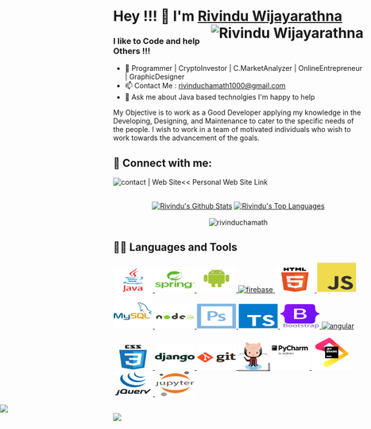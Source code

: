 # Hey  !!! 👋  I'm [Rivindu Wijayarathna][website] <img align="right" src="https://komarev.com/ghpvc/?username=rivinduchamath" alt="Rivindu Wijayarathna" /> 

### I like to Code and help Others !!!

- 🔭 Programmer | CryptoInvestor | C.MarketAnalyzer | OnlineEntrepreneur | GraphicDesigner
- 📫 Contact Me : rivinduchamath1000@gmail.com
- 🌱 Ask me about Java based technolgies I'm happy to help

My Objective is to work as a Good Developer applying my knowledge in the Developing, Designing, and Maintenance to cater to
the specific needs of the people. I wish to work in a team of motivated individuals who wish to work towards the
advancement of the goals.

## 🤝 Connect with me:

<< Personal Web Site Link [<img align="left" alt="contact | Web Site" src="https://img.shields.io/badge/My%20-Web%20Site-green" />][website]

<br />

  <div align="center">
    <a href="#"><img alt="Rivindu's Github Stats" src="https://github-readme-stats.vercel.app/api?username=rivinduchamath&show_icons=true&include_all_commits=true&count_private=true&theme=react&hide_border=true&bg_color=0D1117&title_color=5ce1e6&icon_color=5ce1e6" height="200"/></a>
    <a href="#"><img alt="Rivindu's Top Languages" src="https://github-readme-stats.vercel.app/api/top-langs/?username=rivinduchamath&langs_count=16&layout=compact&theme=react&hide_border=true&bg_color=0D1117&title_color=5ce1e6&icon_color=5ce1e6" height="200"/></a>
   
  </div>
<p align="center"><img align="center" src="https://github-readme-streak-stats.herokuapp.com/?user=rivinduchamath&layout=compact&theme=yellowdark&hide_border=true&bg_color=0D1117&title_color=5ce1e6&icon_color=5ce1e6" alt="rivinduchamath" /></p>


## 📝‍💻 Languages and Tools


<p align="left"> <a href="https://docs.oracle.com/en/java/" target="_blank" rel="noreferrer"><img src="https://raw.githubusercontent.com/devicons/devicon/1119b9f84c0290e0f0b38982099a2bd027a48bf1/icons/java/java-original-wordmark.svg" alt="ee" width="80" height="50"/> </a><a href="https://docs.spring.io/spring-framework/docs/current/reference/html/" target="_blank" rel="noreferrer"> <img src="https://raw.githubusercontent.com/devicons/devicon/1119b9f84c0290e0f0b38982099a2bd027a48bf1/icons/spring/spring-original-wordmark.svg" alt="typescript" width="80" height="50"/> </a><a href="https://developer.android.com/docs" target="_blank" rel="noreferrer"><img src="https://raw.githubusercontent.com/devicons/devicon/master/icons/android/android-original-wordmark.svg" alt="android" width="80" height="50"/> </a><a href="https://firebase.google.com/docs" target="_blank" rel="noreferrer"> <img src="https://www.vectorlogo.zone/logos/firebase/firebase-icon.svg" alt="firebase" width="80" height="50"/> </a><a href="https://developer.mozilla.org/en-US/docs/Web/HTML" target="_blank" rel="noreferrer"> <img src="https://raw.githubusercontent.com/devicons/devicon/master/icons/html5/html5-original-wordmark.svg" alt="html5" width="80" height="50"/> </a><a href="https://devdocs.io/javascript/" target="_blank" rel="noreferrer"> <img src="https://raw.githubusercontent.com/devicons/devicon/master/icons/javascript/javascript-original.svg" alt="javascript" width="80" height="60"/> </a><a href="https://dev.mysql.com/doc/" target="_blank" rel="noreferrer"> <img src="https://raw.githubusercontent.com/devicons/devicon/master/icons/mysql/mysql-original-wordmark.svg" alt="mysql" width="80" height="70"/> </a><a href="https://nodejs.org/en/docs/" target="_blank" rel="noreferrer"> <img src="https://raw.githubusercontent.com/devicons/devicon/master/icons/nodejs/nodejs-original-wordmark.svg" alt="nodejs" width="80" height="50"/> </a><a href="https://www.photoshop.com/en" target="_blank" rel="noreferrer"> <img src="https://raw.githubusercontent.com/devicons/devicon/master/icons/photoshop/photoshop-line.svg" alt="photoshop" width="80" height="50"/> </a><a href="https://www.typescriptlang.org/docs/" target="_blank" rel="noreferrer"> <img src="https://raw.githubusercontent.com/devicons/devicon/master/icons/typescript/typescript-original.svg" alt="typescript" width="80" height="50"/> </a><a href="https://getbootstrap.com/docs/4.1/getting-started/introduction/" target="_blank" rel="noreferrer"> <img src="https://raw.githubusercontent.com/devicons/devicon/1119b9f84c0290e0f0b38982099a2bd027a48bf1/icons/bootstrap/bootstrap-original-wordmark.svg" alt="typescript" width="80" height="50"/> </a><a href="https://angular.io/docs" target="_blank" rel="noreferrer"> <img src="https://angular.io/assets/images/logos/angular/angular.svg" alt="angular" width="80" height="50"/> </a><a href="https://devdocs.io/css/" target="_blank" rel="noreferrer"><img src="https://raw.githubusercontent.com/devicons/devicon/1119b9f84c0290e0f0b38982099a2bd027a48bf1/icons/css3/css3-original-wordmark.svg" alt="ee" width="80" height="50"/> </a><a href="https://docs.djangoproject.com/en/4.0/" target="_blank" rel="noreferrer"><img src="https://raw.githubusercontent.com/devicons/devicon/1119b9f84c0290e0f0b38982099a2bd027a48bf1/icons/django/django-plain-wordmark.svg" alt="ee" width="80" height="50"/> </a><a href="https://git-scm.com/doc" target="_blank" rel="noreferrer"><img src="https://raw.githubusercontent.com/devicons/devicon/1119b9f84c0290e0f0b38982099a2bd027a48bf1/icons/git/git-original-wordmark.svg" alt="ee" width="80" height="50"/> </a><a href="https://github.com/rivinduchamath"  style="background: #9f9b9b" target="_blank" rel="noreferrer"><img src="https://github.com/rivinduchamath/rivinduchamath/blob/master/img.png?raw=true" alt="ee" style="background: #6e6e6e" width="60" height="55"/> </a><a href="https://www.jetbrains.com/" target="_blank" rel="noreferrer"><img src="https://raw.githubusercontent.com/devicons/devicon/1119b9f84c0290e0f0b38982099a2bd027a48bf1/icons/pycharm/pycharm-original-wordmark.svg" alt="ee" width="80" height="80"/> </a><a href="https://www.jetbrains.com/" target="_blank" rel="noreferrer"><img src="https://raw.githubusercontent.com/devicons/devicon/1119b9f84c0290e0f0b38982099a2bd027a48bf1/icons/jetbrains/jetbrains-original.svg" alt="postgresql" width="80" height="70"/> </a><a href="https://api.jquery.com/" target="_blank" rel="noreferrer"><img src="https://raw.githubusercontent.com/devicons/devicon/1119b9f84c0290e0f0b38982099a2bd027a48bf1/icons/jquery/jquery-original-wordmark.svg" alt="postgresql" width="80" height="50"/> </a><a href="https://docs.jupyter.org/en/latest/" target="_blank" rel="noreferrer"><img src="https://raw.githubusercontent.com/devicons/devicon/1119b9f84c0290e0f0b38982099a2bd027a48bf1/icons/jupyter/jupyter-original-wordmark.svg" alt="postgresql" width="80" height="50"/> </a>

</p>


[website]: https://rivinduchamath.github.io/pro/


   
<div align="center" style="alignment: center; left: 0; right: 0; position: absolute">
  <img align="center" style="alignment: center; left: 0; right: 0; position: absolute" src="https://github-profile-trophy.vercel.app/?username=rivinduchamath&column=8&theme=onedark" />
</div>
<br/>
<img src="https://raw.githubusercontent.com/halfrost/halfrost/master/icons/header_.png">
